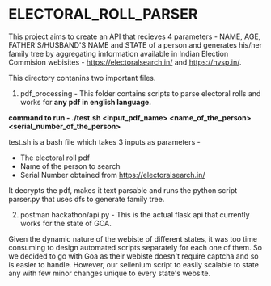 # ELECTORAL_ROLL_PARSER

This project aims to create an API that recieves 4 parameters - NAME, AGE, FATHER'S/HUSBAND'S NAME and STATE of a person and generates his/her family tree by aggregating imformation available in Indian Election Commision webisites - https://electoralsearch.in/ and https://nvsp.in/.


This directory contanins two important files.
1. pdf_processing - This folder contains scripts to parse electoral rolls and works for **any pdf in english language.**

**command to run - ./test.sh  <input_pdf_name>   <name_of_the_person>    <serial_number_of_the_person>**

test.sh is a bash file which takes 3 inputs as parameters - 
  * The electoral roll pdf
  * Name of the person to search
  * Serial Number obtained from https://electoralsearch.in/
  
It decrypts the pdf, makes it text parsable and runs the python script parser.py that uses dfs to generate family tree.


2. postman hackathon/api.py - This is the actual flask api that currently works for the state of GOA.

Given the dynamic nature of the webiste of different states, it was too time consuming to design automated scripts separately for each one of them. So we decided to go with Goa as their webiste doesn't require captcha and so is easier to handle. However, our sellenium script to easily scalable to state any with few minor changes unique to every state's website.

 
 
